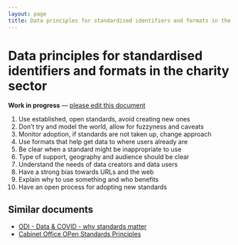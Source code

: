 ```yaml
---
layout: page
title: Data principles for standardised identifiers and formats in the charity sector
---
```

# Data principles for standardised identifiers and formats in the charity sector

**Work in progress** — [please edit this document](https://github.com/WeTheCatalysts/standards-and-identifiers/blob/master/principles.md)

1. Use established, open standards, avoid creating new ones
2. Don’t try and model the world, allow for fuzzyness and caveats
3. Monitor adoption, if standards are not taken up, change approach
4. Use formats that help get data to where users already are
5. Be clear when a standard might be inappropriate to use
6. Type of support, geography and audience should be clear
7. Understand the needs of data creators and data users
8. Have a strong bias towards URLs and the web
9. Explain why to use something and who benefits
10. Have an open process for adopting new standards


## Similar documents

* [ODI - Data & COVID - why standards matter](https://theodi.org/article/data-and-covid-19-why-standards-matter/)
* [Cabinet Office OPen Standards Principles](https://www.gov.uk/government/publications/open-standards-principles/open-standards-principles)
